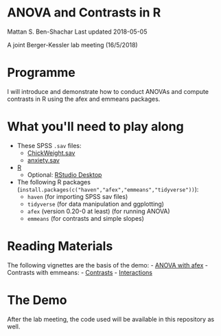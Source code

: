 ANOVA and Contrasts in R
================
Mattan S. Ben-Shachar
Last updated 2018-05-05

<!-- README.md is generated from README.Rmd. Please edit that file -->
A joint Berger-Kessler lab meeting (16/5/2018)

Programme
=========

I will introduce and demonstrate how to conduct ANOVAs and compute contrasts in R using the afex and emmeans packages.

What you'll need to play along
==============================

-   These SPSS `.sav` files:
    -   [ChickWeight.sav](data\ChickWeight.sav)
    -   [anxiety.sav](data\anxiety.sav)
-   [R](https://cran.r-project.org/)
    -   Optional: [RStudio Desktop](https://www.rstudio.com/)
-   The following R packages (`install.packages(c("haven","afex","emmeans","tidyverse"))`):
    -   `haven` (for importing SPSS sav files)
    -   `tidyverse` (for data manipulation and ggplotting)
    -   `afex` (version 0.20-0 at least) (for running ANOVA)
    -   `emmeans` (for contrasts and simple slopes)

Reading Materials
=================

The following vignettes are the basis of the demo: - [ANOVA with afex](https://github.com/singmann/afex/blob/master/vignettes/afex_anova_example.Rmd) - Contrasts with emmeans: - [Contrasts](https://cran.r-project.org/web/packages/emmeans/vignettes/comparisons.html) - [Interactions](https://cran.r-project.org/web/packages/emmeans/vignettes/interactions.html)

The Demo
========

After the lab meeting, the code used will be available in this repository as well.
